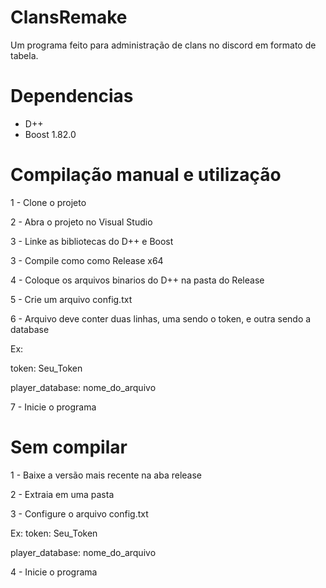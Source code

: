# ClansRemake
Um programa feito para administração de clans no discord em formato de tabela.

# Dependencias
- D++
- Boost 1.82.0
  
# Compilação manual e utilização
1 - Clone o projeto

2 - Abra o projeto no Visual Studio

3 - Linke as bibliotecas do D++ e Boost

3 - Compile como como Release x64

4 - Coloque os arquivos binarios do D++ na pasta do Release

5 - Crie um arquivo config.txt

6 - Arquivo deve conter duas linhas, uma sendo o token, e outra sendo a database

Ex:

token: Seu_Token

player_database: nome_do_arquivo

7 - Inicie o programa

# Sem compilar

1 - Baixe a versão mais recente na aba release

2 - Extraia em uma pasta

3 - Configure o arquivo config.txt

Ex:
token: Seu_Token

player_database: nome_do_arquivo

4 - Inicie o programa
